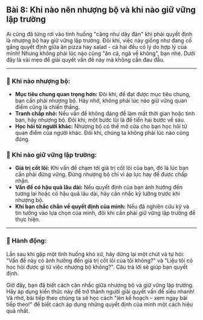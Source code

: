 ## Bài 8: Khi nào nên nhượng bộ và khi nào giữ vững lập trường

Ai cũng đã từng rơi vào tình huống "căng như dây đàn" khi phải quyết định là nhượng bộ hay giữ vững lập trường. Đôi khi, việc này giống như đang cố gắng quyết định giữa ăn pizza hay salad - cả hai đều có lý do hợp lý của mình! Nhưng không phải lúc nào cũng "ăn cả, ngã về không", bạn nhé. Dưới đây là vài mẹo để giải quyết vấn đề này mà không cần đau đầu.

---

### 📌 Khi nào nhượng bộ:

- **Mục tiêu chung quan trọng hơn:** Đôi khi, để đạt được mục tiêu chung, bạn cần phải nhượng bộ. Hãy nhớ, không phải lúc nào giữ vững quan điểm cũng là chiến thắng.
- **Tranh chấp nhỏ:** Nếu vấn đề không đáng để làm mất thời gian hoặc tình bạn, hãy nhượng bộ. Đôi khi, một bước lùi là để tiến hai bước về sau.
- **Học hỏi từ người khác:** Nhượng bộ có thể mở cửa cho bạn học hỏi từ quan điểm của người khác. Đôi khi, chúng ta không phải lúc nào cũng đúng.

### 📌 Khi nào giữ vững lập trường:

- **Giá trị cốt lõi:** Khi vấn đề chạm tới giá trị cốt lõi của bạn, đó là lúc bạn cần phải đứng vững. Đừng nhượng bộ chỉ vì áp lực hay để được chấp nhận.
- **Vấn đề có hậu quả lâu dài:** Nếu quyết định của bạn ảnh hưởng đến tương lai hoặc có hậu quả lâu dài, hãy cân nhắc kỹ lưỡng trước khi nhượng bộ.
- **Khi bạn chắc chắn về quyết định của mình:** Nếu đã nghiên cứu kỹ và tin tưởng vào lựa chọn của mình, đôi khi cần phải giữ vững lập trường để thực hiện.

---

### 🚀 Hành động:

Lần sau khi gặp một tình huống khó xử, hãy dừng lại một chút và tự hỏi: "Vấn đề này có ảnh hưởng đến giá trị cốt lõi của tôi không?" và "Liệu tôi có học hỏi được gì từ việc nhượng bộ không?". Câu trả lời sẽ giúp bạn quyết định.

Giờ đây, bạn đã biết cách cân nhắc giữa nhượng bộ và giữ vững lập trường. Hãy áp dụng kiến thức này để trở thành người giải quyết vấn đề siêu nhanh! Và nhớ, bài tiếp theo chúng ta sẽ học cách "lên kế hoạch – xem ngay bài tiếp theo!" để biết cách áp dụng những quyết định của mình một cách hiệu quả nhất.